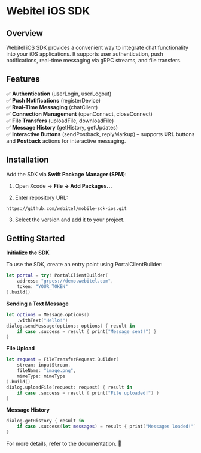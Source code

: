 # **Webitel iOS SDK**


## Overview

Webitel iOS SDK provides a convenient way to integrate chat functionality into your iOS applications. It supports user authentication, push notifications, real-time messaging via gRPC streams, and file transfers.


## Features  

✅ **Authentication** (userLogin, userLogout)  
✅ **Push Notifications** (registerDevice)  
✅ **Real-Time Messaging** (chatClient)  
✅ **Connection Management** (openConnect, closeConnect)  
✅ **File Transfers** (uploadFile, downloadFile)  
✅ **Message History** (getHistory, getUpdates)  
✅ **Interactive Buttons** (sendPostback, replyMarkup) – supports **URL** buttons and **Postback** actions for interactive messaging.  


## Installation

Add the SDK via **Swift Package Manager (SPM)**:
1. Open Xcode → **File → Add Packages…**

2. Enter repository URL:

```
https://github.com/webitel/mobile-sdk-ios.git
```
3. Select the version and add it to your project.


## Getting Started

**Initialize the SDK**

To use the SDK, create an entry point using PortalClientBuilder:
```swift
let portal = try! PortalClientBuilder(
    address: "grpcs://demo.webitel.com",
    token: "YOUR_TOKEN"
).build()
```


**Sending a Text Message**

```swift
let options = Message.options()
    .withText("Hello!")
dialog.sendMessage(options: options) { result in
    if case .success = result { print("Message sent!") }
}
```


**File Upload**

```swift
let request = FileTransferRequest.Builder(
    stream: inputStream, 
    fileName: "image.png",
    mimeType: mimeType
).build()
dialog.uploadFile(request: request) { result in
    if case .success = result { print("File uploaded!") }
}
```


**Message History**

```swift
dialog.getHistory { result in
    if case .success(let messages) = result { print("Messages loaded!") }
}
```


For more details, refer to the documentation. 🚀
